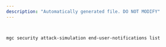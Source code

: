 ```yaml
---
description: "Automatically generated file. DO NOT MODIFY"
---
```


```bash


mgc security attack-simulation end-user-notifications list

```